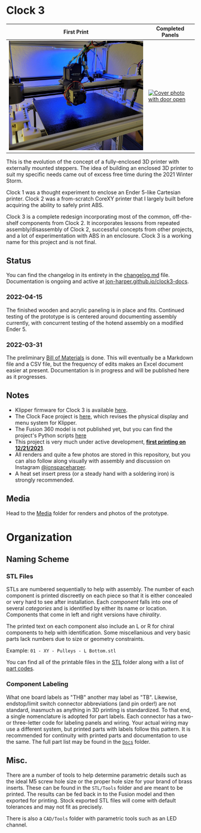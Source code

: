 # Clock 3


| First Print | Completed Panels |
|---|---|
| [![Cover photo of hotend](/Media/Photos/2021-12/20211223_cover.jpg)](/Media/Photos/2021-12/20211223_cover.jpg) | [![Cover photo with door open](/Media/Photos/2022-04-15_door_open.jpg)](/Media/Photos/2022-04/2022-04-15_door_open.jpg) |

This is the evolution of the concept of a fully-enclosed 3D printer with externally mounted steppers. The idea of building an enclosed 3D printer to suit my specific needs came out of excess free time during the 2021 Winter Storm.

Clock 1 was a thought experiment to enclose an Ender 5-like Cartesian printer. Clock 2 was a from-scratch CoreXY printer that I largely built before acquiring the ability to safely print ABS.

Clock 3 is a complete redesign incorporating most of the common, off-the-shelf components from Clock 2. It incorporates lessons from repeated assembly/disassembly of Clock 2, successful concepts from other projects, and a lot of experimentation with ABS in an enclosure. Clock 3 is a working name for this project and is not final.

## Status

You can find the changelog in its entirety in the [changelog.md](changelog.md) file. Documentation is ongoing and active at [jon-harper.github.io/clock3-docs](https://jon-harper.github.io/clock3-docs/).

### 2022-04-15

The finished wooden and acrylic paneling is in place and fits. Continued testing of the prototype is is centered around documenting assembly currently, with concurrent testing of the hotend assembly on a modified Ender 5.

### 2022-03-31

The preliminary [Bill of Materials](/BOM/bill_of_materials.xlsx) is done. This will eventually be a Markdown file and a CSV file, but the frequency of edits makes an Excel document easier at present. Documentation is in progress and will be published here as it progresses.

## Notes

- Klipper firmware for Clock 3 is available [here](../clock3-klipper).
- The Clock Face project is [here](../clock-face), which revises the physical display and menu system for Klipper.
- The Fusion 360 model is not published yet, but you can find the project's Python scripts [here](../Clock3Scripts)
- This project is very much under active development, [**first printing on 12/21/2021**](/Media/Cropped/20211221_Hotend.jpg).
- All renders and quite a few photos are stored in this repository, but you can also follow along visually with assembly and discussion on Instagram [@jonspaceharper](https://www.instagram.com/jonspaceharper/).
- A heat set insert press (or a steady hand with a soldering iron) is strongly recommended.

## Media

Head to the [Media](/Media) folder for renders and photos of the prototype.

# Organization

## Naming Scheme

### STL Files

STLs are numbered sequentially to help with assembly. The number of each component is printed discreetly on each piece so that it is either concealed or very hard to see after installation. Each *component* falls into one of several *categories* and is identified by either its name or location. Components that come in left and right versions have *chirality*.

The printed text on each component also include an L or R for chiral components to help with identification. Some miscellanious and very basic parts lack numbers due to size or geometry constraints.

Example: `01 - XY - Pulleys - L Bottom.stl`

You can find all of the printable files in the [STL](STL/) folder along with a list of [part codes](Docs/Part%20Codes.md).

### Component Labeling

What one board labels as "THB" another may label as "TB". Likewise, endstop/limit switch connector abbreviations (and pin order!) are not standard, inasmuch as anything in 3D printing is standardized. To that end, a single nomenclature is adopted for part labels. Each connector has a two- or three-letter code for labeling panels and wiring. Your actual wiring may use a different system, but printed parts with labels follow this pattern. It is recommended for continuity with printed parts and documentation to use the same. The full part list may be found in the [`Docs`](Docs/) folder.

## Misc.

There are a number of tools to help determine parametric details such as the ideal M5 screw hole size or the proper hole size for your brand of brass inserts. These can be found in the `STL/Tools` folder and are meant to be printed. The results can be fed back in to the Fusion model and then exported for printing. Stock exported STL files will come with default tolerances and may not fit as precisely.

There is also a `CAD/Tools` folder with parametric tools such as an LED channel. 
